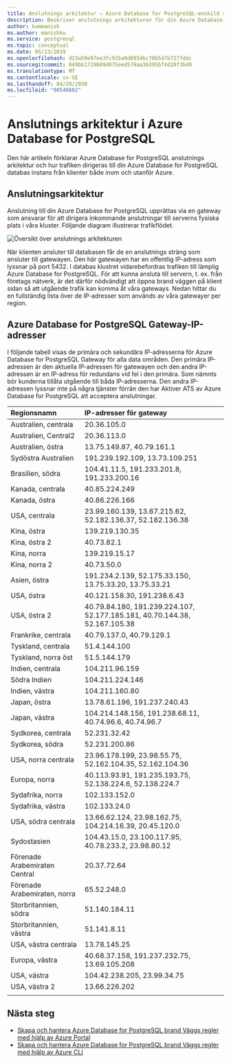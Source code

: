 ```yaml
---
title: Anslutnings arkitektur – Azure Database for PostgreSQL-enskild server
description: Beskriver anslutnings arkitekturen för din Azure Database for PostgreSQL-enskild server.
author: kummanish
ms.author: manishku
ms.service: postgresql
ms.topic: conceptual
ms.date: 05/23/2019
ms.openlocfilehash: d23a59e97ee3fc935a0d0954bc70b547b727fddc
ms.sourcegitcommit: 849bb1729b89d075eed579aa36395bf4d29f3bd9
ms.translationtype: MT
ms.contentlocale: sv-SE
ms.lasthandoff: 04/28/2020
ms.locfileid: "80546602"
---
```

# <a name="connectivity-architecture-in-azure-database-for-postgresql"></a>Anslutnings arkitektur i Azure Database for PostgreSQL
Den här artikeln förklarar Azure Database for PostgreSQL anslutnings arkitektur och hur trafiken dirigeras till din Azure Database for PostgreSQL databas instans från klienter både inom och utanför Azure.

## <a name="connectivity-architecture"></a>Anslutningsarkitektur
Anslutning till din Azure Database for PostgreSQL upprättas via en gateway som ansvarar för att dirigera inkommande anslutningar till serverns fysiska plats i våra kluster. Följande diagram illustrerar trafikflödet.

![Översikt över anslutnings arkitekturen](./media/concepts-connectivity-architecture/connectivity-architecture-overview-proxy.png)

När klienten ansluter till databasen får de en anslutnings sträng som ansluter till gatewayen. Den här gatewayen har en offentlig IP-adress som lyssnar på port 5432. I databas klustret vidarebefordras trafiken till lämplig Azure Database for PostgreSQL. För att kunna ansluta till servern, t. ex. från företags nätverk, är det därför nödvändigt att öppna brand väggen på klient sidan så att utgående trafik kan komma åt våra gateways. Nedan hittar du en fullständig lista över de IP-adresser som används av våra gatewayer per region.

## <a name="azure-database-for-postgresql-gateway-ip-addresses"></a>Azure Database for PostgreSQL Gateway-IP-adresser
I följande tabell visas de primära och sekundära IP-adresserna för Azure Database for PostgreSQL Gateway för alla data områden. Den primära IP-adressen är den aktuella IP-adressen för gatewayen och den andra IP-adressen är en IP-adress för redundans vid fel i den primära. Som nämnts bör kunderna tillåta utgående till båda IP-adresserna. Den andra IP-adressen lyssnar inte på några tjänster förrän den har Aktiver ATS av Azure Database for PostgreSQL att acceptera anslutningar.

| **Regionsnamn** | **IP-adresser för gateway** |
|:----------------|:-------------|
| Australien, centrala| 20.36.105.0     |
| Australien, Central2     | 20.36.113.0   |
| Australien, östra | 13.75.149.87, 40.79.161.1     |
| Sydöstra Australien |191.239.192.109, 13.73.109.251   |
| Brasilien, södra | 104.41.11.5, 191.233.201.8, 191.233.200.16  |
| Kanada, centrala |40.85.224.249  |
| Kanada, östra | 40.86.226.166    |
| USA, centrala | 23.99.160.139, 13.67.215.62, 52.182.136.37, 52.182.136.38     |
| Kina, östra | 139.219.130.35    |
| Kina, östra 2 | 40.73.82.1  |
| Kina, norra | 139.219.15.17    |
| Kina, norra 2 | 40.73.50.0     |
| Asien, östra | 191.234.2.139, 52.175.33.150, 13.75.33.20, 13.75.33.21     |
| USA, östra | 40.121.158.30, 191.238.6.43  |
| USA, östra 2 |40.79.84.180, 191.239.224.107, 52.177.185.181, 40.70.144.38, 52.167.105.38  |
| Frankrike, centrala | 40.79.137.0, 40.79.129.1  |
| Tyskland, centrala | 51.4.144.100     |
| Tyskland, norra öst | 51.5.144.179  |
| Indien, centrala | 104.211.96.159     |
| Södra Indien | 104.211.224.146  |
| Indien, västra | 104.211.160.80    |
| Japan, östra | 13.78.61.196, 191.237.240.43  |
| Japan, västra | 104.214.148.156, 191.238.68.11, 40.74.96.6, 40.74.96.7    |
| Sydkorea, centrala | 52.231.32.42   |
| Sydkorea, södra | 52.231.200.86    |
| USA, norra centrala | 23.96.178.199, 23.98.55.75, 52.162.104.35, 52.162.104.36    |
| Europa, norra | 40.113.93.91, 191.235.193.75, 52.138.224.6, 52.138.224.7    |
| Sydafrika, norra  | 102.133.152.0    |
| Sydafrika, västra | 102.133.24.0   |
| USA, södra centrala |13.66.62.124, 23.98.162.75, 104.214.16.39, 20.45.120.0   |
| Sydostasien | 104.43.15.0, 23.100.117.95, 40.78.233.2, 23.98.80.12     |
| Förenade Arabemiraten Central | 20.37.72.64  |
| Förenade Arabemiraten, norra | 65.52.248.0    |
| Storbritannien, södra | 51.140.184.11   |
| Storbritannien, västra | 51.141.8.11  |
| USA, västra centrala | 13.78.145.25     |
| Europa, västra | 40.68.37.158, 191.237.232.75, 13.69.105.208  |
| USA, västra | 104.42.238.205, 23.99.34.75  |
| USA, västra 2 | 13.66.226.202  |
||||

## <a name="next-steps"></a>Nästa steg

* [Skapa och hantera Azure Database for PostgreSQL brand Väggs regler med hjälp av Azure Portal](./howto-manage-firewall-using-portal.md)
* [Skapa och hantera Azure Database for PostgreSQL brand Väggs regler med hjälp av Azure CLI](./howto-manage-firewall-using-cli.md)

